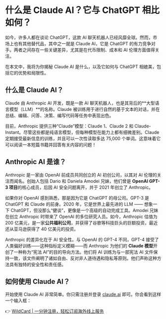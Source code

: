 # 什么是 Claude AI？它与 ChatGPT 相比如何？

如今，许多人都在谈论 ChatGPT，这款 AI 聊天机器人已经风靡全球。然而，市场上也有其他替代品，其中之一就是 Claude AI，它是 ChatGPT 的有力竞争对手。两者之间存在一些关键差异，尤其是在代币限制、成本和 AI 伦理方面值得关注。

在本文中，我将为你揭秘 Claude AI 是什么，以及它如何与 ChatGPT 相媲美，包括它的优势和局限性。

## 什么是 Claude AI？

Claude 由 Anthropic AI 开发，既是一款 AI 聊天机器人，也是其背后的**大型语言模型（LLM）**的名称。Claude 被训练用于进行自然的基于文本的对话，并在总结、编辑、问答、决策、编写代码等任务中表现出色。

目前，Anthropic 提供三种“Claude”模型：Claude 1、Claude 2 和 Claude-Instant。尽管这些都是纯语言模型，但每种模型在能力上都有细微差别。Claude 定期接受最新信息的训练，并且可以一次性读取多达 75,000 个单词。这意味着它可以阅读一本短篇书籍并回答有关内容的问题！

## Anthropic AI 是谁？

Anthropic 是一家由 OpenAI 前成员共同创立的 AI 初创公司，以其对 AI 伦理的关注而闻名。创始人包括 Dario 和 Daniela Amodei 兄妹，他们曾是 **OpenAI GPT-3 项目**的核心成员，后因 AI 安全问题离开，并于 2021 年创立了 Anthropic。

如果你对 OpenAI 感到熟悉，那是因为它是 ChatGPT 的母公司。GPT-3 是 ChatGPT 和 Claude 的前身。2020 年，它是世界上最先进的 LLM —— 想象一下 ChatGPT，但没那么“健谈”，更像是一个高级的自动完成工具。Amodei 兄妹在创立 Anthropic 时带来了 OpenAI 的多位研究人员。如今，Anthropic 估值为 200 亿美元，是一家**公共福利公司**，并获得了谷歌等科技巨头的巨额投资，最近还从亚马逊获得了 40 亿美元的投资。

Anthropic 的差异化在于 AI 安全性。与 OpenAI 的 GPT-4 不同，GPT-4 接受了人类偏好训练——这种指标定义模糊——而 Anthropic 为他们的 **Claude 模型**开创了一种称为“宪法 AI”的目的导向方法。他们将 AI 训练为与一部宪法 AI 文件保持一致，该文件阐明了诸如自由、反对非人道待遇和隐私等原则。他们声称这种方法具有独特的安全性和责任感。

## 如何使用 Claude AI？

开始使用 Claude AI 非常简单。你只需注册并登录 [claude.ai](https://claude.ai/) 即可。你会看到这样一个输入框：

👉 [WildCard | 一分钟注册，轻松订阅海外线上服务](https://bbtdd.com/WildCard)